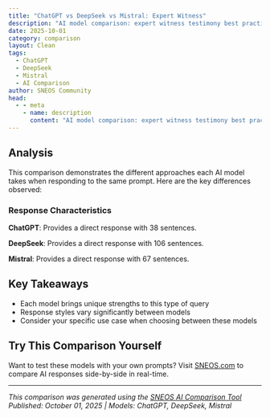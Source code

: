 ```yaml
---
title: "ChatGPT vs DeepSeek vs Mistral: Expert Witness"
description: "AI model comparison: expert witness testimony best practices..."
date: 2025-10-01
category: comparison
layout: Clean
tags:
  - ChatGPT
  - DeepSeek
  - Mistral
  - AI Comparison
author: SNEOS Community
head:
  - - meta
    - name: description
      content: "AI model comparison: expert witness testimony best practices..."
---
```


<ChatComparison
  title="ChatGPT vs DeepSeek vs Mistral: Expert Witness"
  prompt="expert witness testimony best practices"
  :responses='{
    "ChatGPT": "Certainly! Here are some best practices for expert witness testimony to ensure it is effective, credible, and clear:\n\n### Preparation Before Testimony\n1. **Understand the Case Thoroughly**  \n   - Review all relevant documents, evidence, and facts.  \n   - Know the legal questions and issues involved.\n\n2. **Know Your Role**  \n   - Your role is to provide objective, unbiased opinions based on your expertise.  \n   - Avoid advocating for either party; maintain professionalism.\n\n3. **Prepare Clear and Concise Opinions**  \n   - Be ready to explain complex technical concepts in plain language.  \n   - Ensure your opinions are well-supported by facts, data, and sound methodology.\n\n4. **Practice Testifying**  \n   - Conduct mock depositions and trial questioning.  \n   - Work on clear, confident, and calm presentation style.\n\n### During Testimony\n1. **Speak Clearly and Calmly**  \n   - Use simple, non-technical language when possible.  \n   - Avoid jargon unless necessary, and explain terms if used.\n\n2. **Be Honest and Objective**  \n   - If you don\u2019t know an answer, say so.  \n   - Don\u2019t speculate; stick to your area of expertise and facts.\n\n3. **Stick to Your Report and Opinions**  \n   - Do not go beyond what you have prepared and documented.  \n   - Be consistent with your written testimony.\n\n4. **Listen Carefully to Questions**  \n   - Take time to understand each question before answering.  \n   - Ask for clarification if a question is unclear.\n\n5. **Maintain Professional Demeanor**  \n   - Stay composed and polite, even under cross-examination pressure.  \n   - Avoid becoming argumentative or defensive.\n\n### After Testimony\n1. **Review Performance**  \n   - Reflect on what went well and what could improve.  \n   - Seek feedback from attorneys to enhance future testimony.\n\n2. **Stay Available for Follow-Up**  \n   - Be prepared for further questions or additional testimony.  \n   - Continue to maintain objectivity throughout the case.\n\n### Additional Tips\n- **Documentation**: Keep thorough and organized records of your work and opinions.\n- **Continuing Education**: Stay current in your field to maintain credibility.\n- **Collaboration with Counsel**: Communicate regularly with attorneys to understand legal context but maintain independence.\n\nBy adhering to these best practices, an expert witness can effectively contribute to the judicial process with clarity, credibility, and professionalism.",
    "DeepSeek": "Of course. Here is a comprehensive guide to best practices for expert witness testimony, broken down into the three critical phases of engagement: **Pre-Trial Preparation, The Deposition, and Trial Testimony.**\n\nThis guide is designed to help an expert be not just qualified, but *effective* and *credible*.\n\n---\n\n### **Overarching Principles: The Foundation of Credibility**\n\nBefore diving into the phases, internalize these core principles:\n\n1.  **Your Duty is to the Court, Not the Retaining Party:** Your overriding responsibility is to provide impartial, objective assistance to the trier of fact (judge or jury). You are an educator, not an advocate for the side that hired you.\n2.  **Credibility is Your Most Important Asset:** Once lost, it is nearly impossible to regain. Everything you do either builds or erodes your credibility.\n3.  **Simplify, Don\u0027t Obfuscate:** Your job is to make complex topics understandable. If the jury doesn\u0027t understand you, you have failed, regardless of how brilliant your analysis is.\n\n---\n\n### **Phase 1: Pre-Trial Preparation \u0026 Report Writing**\n\nThorough preparation is the single most important factor in successful testimony.\n\n#### **A. Engagement \u0026 Case Analysis**\n*   **Scope of Work:** Have a clear, written engagement letter defining your role, the scope of your work, the materials you will review, and your fee structure.\n*   **Independence is Key:** Ensure you are being hired for your expertise, not for a predetermined conclusion. If you cannot support the client\u0027s position based on the facts, you must be prepared to say so.\n*   **Complete Document Review:** Review all relevant data, even that which may be unfavorable. You must be prepared to address it. Do not ignore inconvenient facts.\n\n#### **B. Developing Your Opinions**\n*   **Reliable Methodology:** Base your opinions on reliable principles and methods standard in your field. Be prepared to explain *why* your methodology is sound.\n*   **Test Your Own Work:** Act as your own devil\u0027s advocate. Identify the potential weaknesses in your analysis and prepare to address them.\n*   **Document Your Process:** Maintain clear notes and a work file that demonstrates the steps you took to reach your conclusions.\n\n#### **C. The Expert Report**\nThe report is often the first impression you make on the opposing counsel and the court. Make it a good one.\n*   **Clarity and Conciseness:** Write in clear, straightforward language. Avoid unnecessary jargon. Use headings, bullet points, and visuals.\n*   **Complete and Detailed:** The report must contain a *complete statement of all opinions* you will offer and the *basis and reasons* for them.\n*   **List Materials Reviewed:** Include a comprehensive list of all data, documents, and other information you considered.\n*   **Qualifications:** Attach your CV or a summary of your qualifications.\n*   **Signature:** Sign the report, affirming that the testimony you will give reflects what is in the report.\n\n---\n\n### **Phase 2: The Deposition**\n\nThe deposition is the opposing counsel\u0027s opportunity to discover your opinions, test your credibility, and lock you into your testimony.\n\n#### **A. Pre-Deposition Preparation**\n*   **Mock Deposition (Essential):** Work with the retaining attorney to practice. Have a colleague or another attorney play the role of opposing counsel and conduct a tough, challenging cross-examination.\n*   **Re-familiarize Yourself:** Re-read your report, your CV, and all key documents the day before.\n*   **Meet with Counsel:** Discuss the goals for the deposition, anticipated lines of attack, and how to handle difficult questions.\n\n#### **B. Conduct During the Deposition**\n*   **Listen to the Entire Question:** Pause before answering. This gives your attorney time to object and allows you to fully process the question.\n*   **Answer Only the Question Asked:** Do not volunteer information. If a \u0022yes\u0022 or \u0022no\u0022 is sufficient, give it. The opposing attorney may be hoping you will elaborate and open a new line of inquiry.\n*   **If You Don\u0027t Know, Say So:** It is perfectly acceptable to say, \u0022I don\u0027t know,\u0022 \u0022I don\u0027t recall,\u0022 or \u0022That is outside my area of expertise.\u0022 Guessing destroys credibility.\n*   **If You Don\u0027t Understand, Ask for Clarification:** \u0022Counselor, could you please rephrase the question?\u0022 Never answer a question you do not understand.\n*   **Be Professional and Calm:** Never argue with the questioning attorney. Maintain a neutral, professional demeanor, even under pressure. Do not get angry or defensive.\n*   **Control the Pace:** It is okay to take a sip of water, glance at your notes, or simply pause to think. You control the speed of your answers.\n*   **Correct Your Mistakes:** If you realize you have misspoken or given an incomplete answer, correct it immediately. \u0022Counselor, my earlier answer was incomplete. I would like to clarify...\u0022\n*   **The \u0022Expertise\u0022 Shield:** Use it. \u0022I can only answer that as a [Your Field] expert, not as a lawyer.\u0022 or \u0022My opinion is based on the standard practices in my field, not on legal definitions.\u0022\n\n---\n\n### **Phase 3: Trial Testimony**\n\nTrial is your performance on the main stage. The rules of the deposition largely apply, but with added emphasis on communication and persuasion.\n\n#### **A. Direct Examination (Your Attorney\u0027s Questions)**\n*   **Tell a Story:** This is your chance to explain your findings in a logical, narrative form. Work with your attorney to structure the questions to build a compelling story for the jury.\n*   **Connect with the Jury:**\n    *   **Dress Professionally.**\n    *   **Make Eye Contact:** Address your answers primarily to the jury. They are the fact-finders.\n    *   **Use Clear, Simple Language:** Avoid acronyms and technical terms. Use analogies and metaphors that resonate with everyday experience.\n    *   **Use Visual Aids:** Well-designed charts, graphs, animations, or models are incredibly effective. They make your testimony memorable.\n*   **Be a Teacher, Not a Robot:** Show a passion for your subject and a genuine desire to help the jury understand.\n\n#### **B. Cross-Examination (The Opposing Attorney\u0027s Questions)**\n*   **Maintain Composure:** The attorney\u0027s goal is to challenge your credibility and poke holes in your analysis. Expect leading questions and a more aggressive tone. Do not take it personally.\n*   **Listen Even More Carefully:** Cross-examination questions are often designed to be traps. Pay close attention to the precise wording.\n*   **Stand Your Ground (Politely):** If a question misstates your opinion or the facts, politely but firmly correct it.\n    *   *Incorrect:* \u0022You agree that X is true, don\u0027t you?\u0022\n    *   *Correct Response:* \u0022No, that\u0027s not correct. My opinion, as stated in my report, is Y, and that\u0027s because of Z.\u0022\n*   **Avoid Absolute Language:** Be cautious of words like \u0022never\u0022 and \u0022always.\u0022 They can be used against you. It\u0027s better to say \u0022It is highly unlikely\u0022 or \u0022Under the circumstances I reviewed...\u0022\n*   **Admit the Limitations:** Every analysis has limitations. If asked about them, acknowledge them confidently and explain why they do not undermine your core conclusions. This builds trust.\n*   **Re-direct:** Your attorney will have a chance to ask follow-up questions after cross-examination. This is to clarify any confusion or address points made during cross. Listen carefully for cues from your attorney for what needs to be fixed.\n\n### **Summary: The Hallmarks of an Excellent Expert Witness**\n\n*   **Prepared:** Knows the case, the report, and the data inside and out.\n*   **Credible:** Impartial, honest, and trustworthy.\n*   **Clear:** An effective communicator who can simplify complex topics.\n*   **Consistent:** Testimony aligns perfectly with the written report.\n*   **Composed:** Remains calm, professional, and polite under pressure.\n*   **Confident:** Believes in their analysis and can defend it without being arrogant.\n\nBy adhering to these best practices, an expert witness transforms from a mere source of information into a powerful, credible force that can truly assist the court in reaching a just outcome.",
    "Mistral": "Expert witness testimony can significantly influence the outcome of a legal case. Here are some best practices to ensure effective and credible testimony:\n\n### Preparation\n1. **Understand the Case**: Familiarize yourself with all relevant documents, including depositions, reports, and any other pertinent materials.\n2. **Know Your Role**: Understand your role as an expert witness, which is to provide objective, unbiased opinions based on your expertise.\n3. **Review Your Report**: Ensure your report is thorough, accurate, and well-organized. Be prepared to explain and defend every aspect of it.\n4. **Mock Cross-Examination**: Practice answering questions under cross-examination to prepare for the courtroom environment.\n\n### Credibility\n1. **Qualifications**: Be prepared to discuss your qualifications, including education, experience, and any relevant certifications or publications.\n2. **Objectivity**: Maintain a neutral and objective demeanor. Avoid appearing biased or advocating for one side.\n3. **Consistency**: Ensure your testimony is consistent with your report and any previous statements.\n\n### Communication\n1. **Clarity**: Speak clearly and concisely. Avoid jargon and technical terms that the jury or judge may not understand.\n2. **Simplicity**: Break down complex concepts into simpler terms. Use analogies or examples to illustrate your points.\n3. **Confidence**: Speak with confidence, but avoid arrogance. Be humble and acknowledge the limits of your expertise.\n\n### Courtroom Behavior\n1. **Professionalism**: Dress professionally and maintain a respectful demeanor. Address the judge as \u0022Your Honor\u0022 and the attorneys as \u0022Mr.\u0022 or \u0022Ms.\u0022\n2. **Eye Contact**: Maintain eye contact with the jury or judge when answering questions. This helps establish credibility and trust.\n3. **Body Language**: Be aware of your body language. Avoid fidgeting, crossing your arms, or appearing defensive.\n\n### Handling Questions\n1. **Listen Carefully**: Pay close attention to the questions asked. If you don\u0027t understand a question, ask for clarification.\n2. **Answer Directly**: Answer the question directly and succinctly. Avoid rambling or providing unnecessary information.\n3. **Stay Within Your Expertise**: Only answer questions within your area of expertise. If a question is outside your expertise, say so.\n4. **Avoid Speculation**: Do not speculate or offer opinions on matters you are not qualified to address.\n\n### Cross-Examination\n1. **Stay Calm**: Remain calm and composed during cross-examination. Do not get defensive or argumentative.\n2. **Be Honest**: If you don\u0027t know the answer to a question, admit it. Honesty is crucial for maintaining credibility.\n3. **Stick to Your Opinion**: Do not let the opposing attorney lead you into changing your opinion. Stick to your well-reasoned conclusions.\n\n### Ethical Considerations\n1. **Disclosure**: Disclose any potential conflicts of interest or biases.\n2. **Accuracy**: Ensure all statements and opinions are accurate and based on sound methodology.\n3. **Integrity**: Maintain the highest standards of integrity and professionalism.\n\n### Post-Testimony\n1. **Debrief**: After your testimony, debrief with the attorney who retained you to discuss any issues or concerns.\n2. **Follow-Up**: Be prepared for any follow-up questions or additional testimony that may be required.\n\nBy adhering to these best practices, you can provide effective and credible expert witness testimony that supports the legal process and helps achieve a fair outcome."
  }'
  published-date="22:32"
/>

## Analysis

This comparison demonstrates the different approaches each AI model takes when responding to the same prompt. Here are the key differences observed:

### Response Characteristics

**ChatGPT**: Provides a direct response with 38 sentences. 

**DeepSeek**: Provides a direct response with 106 sentences. 

**Mistral**: Provides a direct response with 67 sentences. 

## Key Takeaways

- Each model brings unique strengths to this type of query
- Response styles vary significantly between models
- Consider your specific use case when choosing between these models

## Try This Comparison Yourself

Want to test these models with your own prompts? Visit [SNEOS.com](https://sneos.com) to compare AI responses side-by-side in real-time.

---

*This comparison was generated using the [SNEOS AI Comparison Tool](https://sneos.com)*
*Published: October 01, 2025 | Models: ChatGPT, DeepSeek, Mistral*
